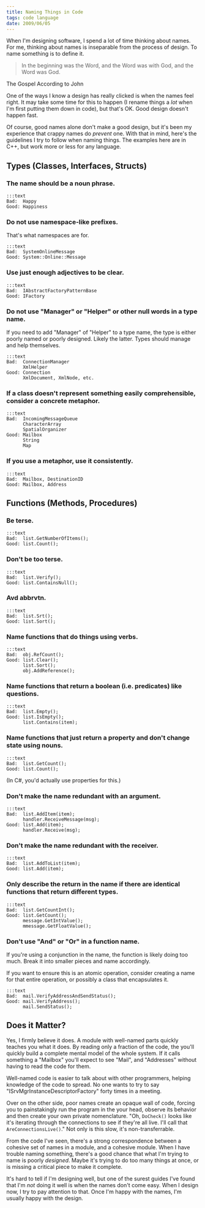 ```yaml
---
title: Naming Things in Code
tags: code language
date: 2009/06/05
---
```

When I'm designing software, I spend a lot of time thinking about names. For
me, thinking about names is inseparable from the process of design. To name
something is to define it.

> In the beginning was the Word, and the Word was with God, and the Word was
God.

<p class="cite">The Gospel According to John</p>

One of the ways I know a design has really clicked is when the names feel
right. It may take some time for this to happen (I rename things a *lot* when
I'm first putting them down in code), but that's OK. Good design doesn't
happen fast.

Of course, good names alone don't make a good design, but it's been my
experience that crappy names do *prevent* one. With that in mind, here's the
guidelines I try to follow when naming things. The examples here are in C++,
but work more or less for any language.

## Types (Classes, Interfaces, Structs)

### The name should be a noun phrase.

    :::text
    Bad:  Happy
    Good: Happiness

### Do not use namespace-like prefixes.

That's what namespaces are for.

    :::text
    Bad:  SystemOnlineMessage
    Good: System::Online::Message

### Use just enough adjectives to be clear.

    :::text
    Bad:  IAbstractFactoryPatternBase
    Good: IFactory

### Do not use "Manager" or "Helper" or other null words in a type name.

If you need to add "Manager" of "Helper" to a type name, the type is either
poorly named or poorly designed. Likely the latter. Types should manage and
help themselves.

    :::text
    Bad:  ConnectionManager
          XmlHelper
    Good: Connection
          XmlDocument, XmlNode, etc.

### If a class doesn't represent something easily comprehensible, consider a concrete metaphor.

    :::text
    Bad:  IncomingMessageQueue
          CharacterArray
          SpatialOrganizer
    Good: Mailbox
          String
          Map

### If you use a metaphor, use it consistently.

    :::text
    Bad:  Mailbox, DestinationID
    Good: Mailbox, Address

## Functions (Methods, Procedures)

### Be terse.

    :::text
    Bad:  list.GetNumberOfItems();
    Good: list.Count();

### Don't be too terse.

    :::text
    Bad:  list.Verify();
    Good: list.ContainsNull();

### Avd abbrvtn.

    :::text
    Bad:  list.Srt();
    Good: list.Sort();

### Name functions that do things using verbs.

    :::text
    Bad:  obj.RefCount();
    Good: list.Clear();
          list.Sort();
          obj.AddReference();

### Name functions that return a boolean (i.e. predicates) like questions.

    :::text
    Bad:  list.Empty();
    Good: list.IsEmpty();
          list.Contains(item);

### Name functions that just return a property and don't change state using nouns.

    :::text
    Bad:  list.GetCount();
    Good: list.Count();

(In C#, you'd actually use properties for this.)

### Don't make the name redundant with an argument.

    :::text
    Bad:  list.AddItem(item);
          handler.ReceiveMessage(msg);
    Good: list.Add(item);
          handler.Receive(msg);

### Don't make the name redundant with the receiver.

    :::text
    Bad:  list.AddToList(item);
    Good: list.Add(item);

### Only describe the return in the name if there are identical functions that return different types.

    :::text
    Bad:  list.GetCountInt();
    Good: list.GetCount();
          message.GetIntValue();
          mmessage.GetFloatValue();

### Don't use "And" or "Or" in a function name.

If you're using a conjunction in the name, the function is likely doing too
much. Break it into smaller pieces and name accordingly.

If you want to ensure this is an atomic operation, consider creating a name
for that entire operation, or possibly a class that encapsulates it.

    :::text
    Bad:  mail.VerifyAddressAndSendStatus();
    Good: mail.VerifyAddress();
          mail.SendStatus();

## Does it Matter?

Yes, I firmly believe it does. A module with well-named parts quickly teaches
you what it does. By reading only a fraction of the code, the you'll quickly
build a complete mental model of the whole system. If it calls something a
"Mailbox" you'll expect to see "Mail", and "Addresses" without having to read
the code for them.

Well-named code is easier to talk about with other programmers, helping
knowledge of the code to spread. No one wants to try to say
"ISrvMgrInstanceDescriptorFactory" forty times in a meeting.

Over on the other side, poor names create an opaque wall of code, forcing you
to painstakingly run the program in the your head, observe its behavior and
then create your own private nomenclature. "Oh, `DoCheck()` looks like it's
iterating through the connections to see if they're all live. I'll call that
`AreConnectionsLive()`." Not only is this slow, it's non-transferrable.

From the code I've seen, there's a strong correspondence between a cohesive
set of names in a module, and a cohesive module. When I have trouble naming
something, there's a good chance that what I'm trying to name is poorly
*designed*. Maybe it's trying to do too many things at once, or is missing a
critical piece to make it complete.

It's hard to tell if I'm designing well, but one of the surest guides I've
found that I'm *not* doing it well is when the names don't come easy. When I
design now, I try to pay attention to that. Once I'm happy with the names, I'm
usually happy with the design.
